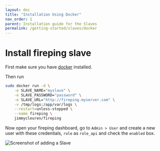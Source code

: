 ```yaml
---
layout: doc
title: "Installation Using Docker"
nav_order: 1
parent: Installation guide for the Slaves
permalink: /getting-started/slaves/docker
---
```


# Install fireping slave
First make sure you have [docker](http://www.docker.com) installed.

Then run
```bash
sudo docker run -d \
    -e SLAVE_NAME="myslave" \
    -e SLAVE_PASSWORD="password" \
    -e SLAVE_URL="http://fireping.myserver.com" \
    -v /tmp/logs:/app/var/logs \
    --restart=unless-stopped \
    --name fireping \
    jimmycleuren/fireping
```

Now open your fireping dashboard, go to `Admin > User` and create a new user with these credentials, `role` as `role_api` and check the `enabled` box.

![Screenshot of adding a Slave](../../assets/img/adding_slave_user.png)